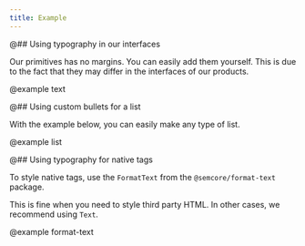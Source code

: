 ```yaml
---
title: Example
---
```


@## Using typography in our interfaces

Our primitives has no margins. You can easily add them yourself. This is due to the fact that they may differ in the interfaces of our products.

@example text

@## Using custom bullets for a list

With the example below, you can easily make any type of list.

@example list

@## Using typography for native tags

To style native tags, use the `FormatText` from the `@semcore/format-text` package.

This is fine when you need to style third party HTML. In other cases, we recommend using `Text`.

@example format-text
